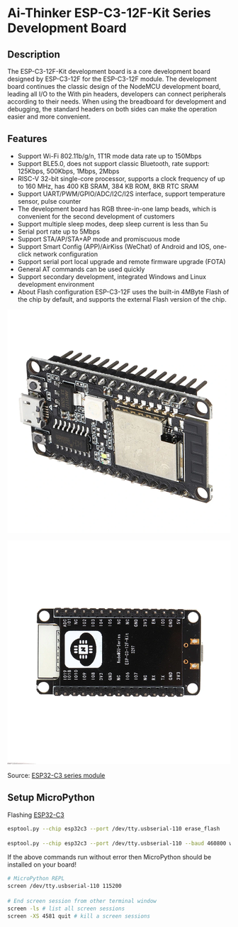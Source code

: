# Ai-Thinker ESP-C3-12F-Kit Series Development Board

## Description

The ESP-C3-12F-Kit development board is a core development board designed by ESP-C3-12F for the ESP-C3-12F module. The development board continues the classic design of the NodeMCU development board, leading all I/O to the With pin headers, developers can connect peripherals according to their needs. When using the breadboard for development and debugging, the standard headers on both sides can make the operation easier and more convenient.

## Features

- Support Wi-Fi 802.11b/g/n, 1T1R mode data rate up to 150Mbps
- Support BLE5.0, does not support classic Bluetooth, rate support: 125Kbps, 500Kbps, 1Mbps, 2Mbps
- RISC-V 32-bit single-core processor, supports a clock frequency of up to 160 MHz, has 400 KB SRAM, 384 KB ROM, 8KB RTC SRAM
- Support UART/PWM/GPIO/ADC/I2C/I2S interface, support temperature sensor, pulse counter
- The development board has RGB three-in-one lamp beads, which is convenient for the second development of customers
- Support multiple sleep modes, deep sleep current is less than 5u
- Serial port rate up to 5Mbps
- Support STA/AP/STA+AP mode and promiscuous mode
- Support Smart Config (APP)/AirKiss (WeChat) of Android and IOS, one-click network configuration
- Support serial port local upgrade and remote firmware upgrade (FOTA)
- General AT commands can be used quickly
- Support secondary development, integrated Windows and Linux development environment
- About Flash configuration ESP-C3-12F uses the built-in 4MByte Flash of the chip by default, and supports the external Flash version of the chip.

![Front](./ESP-C3-12F-Kit-1.webp)

![Back](./ESP-C3-12F-Kit-2.webp)

Source: [ESP32-C3 series module](https://docs.ai-thinker.com/en/esp32c3)

## Setup MicroPython

Flashing [ESP32-C3](https://micropython.org/download/ESP32_GENERIC_C3/)

```bash
esptool.py --chip esp32c3 --port /dev/tty.usbserial-110 erase_flash

esptool.py --chip esp32c3 --port /dev/tty.usbserial-110 --baud 460800 write_flash -z 0x0 ESP32_GENERIC_C3-20240222-v1.22.2.bin
```

If the above commands run without error then MicroPython should be installed on your board!

```bash
# MicroPython REPL
screen /dev/tty.usbserial-110 115200

# End screen session from other terminal window
screen -ls # list all screen sessions
screen -XS 4581 quit # kill a screen sessions
